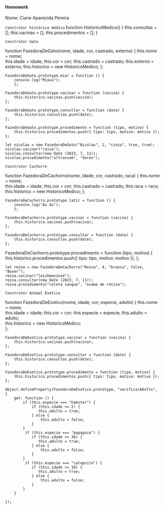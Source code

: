 #### Homework ####
Nome: Ciane Aparecida Pereira

``Construtor histórico médico``
function HistoricoMedico() {
    this.consultas = [];
    this.vacinas = [];
    this.procedimentos = [];
}

``Construtor Gato``

function FazedoraDeGato(nome, idade, cor, castrado, externo) {
    this.nome = nome;     
    this.idade = idade;
    this.cor = cor;
    this.castrado = castrado;
    this.externo = externo;
    this.historico = new HistoricoMedico;
};

    FazedoraDeGato.prototype.miar = function () {
        console.log("Miauu");
        };

    FazedoraDeGato.prototype.vacinar = function (vacina) {
        this.historico.vacinas.push(vacina);
    };

    FazedoraDeGato.prototype.consultar = function (date) {
        this.historico.consultas.push(date);
    };

    FazedoraDeGato.prototype.procedimento = function (tipo, motivo) {
        this.historico.procedimentos.push({ tipo: tipo, motivo: motivo });
    };

    let nicolau = new FazedoraDeGato("Nicolau", 2, "cinza", true, true);
    nicolau.vacinar("raiva");
    nicolau.consultar(new Date (2023, 7, 11));
    nicolau.procedimento("ultrassom", "dores");
    
``Construtor Cachorro``

function FazedoraDeCachorro(nome, idade, cor, castrado, raca) {
    this.nome = nome;     
    this.idade = idade;
    this.cor = cor;
    this.castrado = castrado;
    this.raca = raca;
    this.historico = new HistoricoMedico;
};

    FazedoraDeCachorro.prototype.latir = function () {
        console.log("Au Au");
        };

    FazedoraDeCachorro.prototype.vacinar = function (vacina) {
        this.historico.vacinas.push(vacina);
    };

    FazedoraDeCachorro.prototype.consultar = function (date) {
        this.historico.consultas.push(date);
    };

   FazedoraDeCachorro.prototype.procedimento = function (tipo, motivo) {
        this.historico.procedimentos.push({ tipo: tipo, motivo: motivo });
    };

    let reina = new FazedoraDeCachorro("Reina", 8, "branca", false, "Boxer");
    reina.vacinar("leishmaniose");
    reina.consultar(new Date (2023, 7, 11));
    reina.procedimento("coleta sangue", "exame de rotina");

``Construtor Animal Exótico``

function FazedoraDeExotico(nome, idade, cor, especie, adulto) {
    this.nome = nome;     
    this.idade = idade;
    this.cor = cor;
    this.especie = especie;
    this.adulto = adulto;   
    this.historico = new HistoricoMedico;    
};

    FazedoraDeExotico.prototype.vacinar = function (vacina) {
        this.historico.vacinas.push(vacina);
    };

    FazedoraDeExotico.prototype.consultar = function (date) {
        this.historico.consultas.push(date);
    };

    FazedoraDeExotico.prototype.procedimento = function (tipo, motivo) {
        this.historico.procedimentos.push({ tipo: tipo, motivo: motivo });
    };

    Object.defineProperty(FazedoraDeExotico.prototype, "verificarAdulto", {
        get: function () {
            if (this.especie === "hamster") {
                if (this.idade >= 2) {
                   this.adulto = true; 
                } else {
                    this.adulto = false; 
                }
            }
             if (this.especie === "papagaio") {
                if (this.idade >= 36) {
                   this.adulto = true; 
                } else {
                    this.adulto = false; 
                }
            }
             if (this.especie === "calopsita") {
                if (this.idade >= 18) {
                   this.adulto = true; 
                } else {
                    this.adulto = false; 
                }
            }
        }

    });
